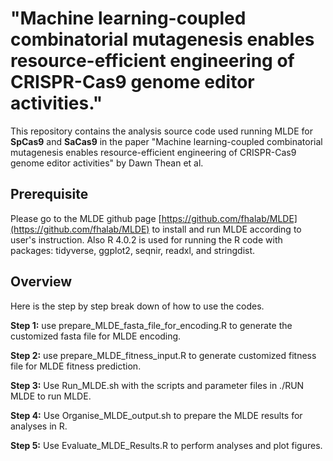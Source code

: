 # "Machine learning-coupled combinatorial mutagenesis enables resource-efficient engineering of CRISPR-Cas9 genome editor activities."
This repository contains the analysis source code used running MLDE for **SpCas9** and **SaCas9** in the paper "Machine learning-coupled combinatorial mutagenesis enables resource-efficient engineering of CRISPR-Cas9 genome editor activities" by Dawn Thean et al.

## Prerequisite
Please go to the MLDE github page [https://github.com/fhalab/MLDE](https://github.com/fhalab/MLDE) to install and run MLDE according to user's instruction.
Also R 4.0.2 is used for running the R code with packages: tidyverse, ggplot2, seqnir, readxl, and stringdist.

## Overview
Here is the step by step break down of how to use the codes.


**Step 1:** use prepare_MLDE_fasta_file_for_encoding.R to generate the customized fasta file for MLDE encoding.

**Step 2:** use prepare_MLDE_fitness_input.R to generate customized fitness file for MLDE fitness prediction.

**Step 3:** Use Run_MLDE.sh with the scripts and parameter files in ./RUN MLDE to run MLDE.

**Step 4:** Use Organise_MLDE_output.sh to prepare the MLDE results for analyses in R.

**Step 5:** Use Evaluate_MLDE_Results.R to perform analyses and plot figures.

